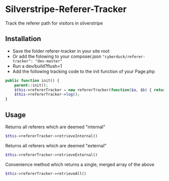 # Silverstripe-Referer-Tracker

Track the referer path for visitors in silverstripe

## Installation

* Save the folder referer-tracker in your site root
* Or add the folowing to your composer.json `"cyberduck/referer-tracker": "dev-master"`
* Run a dev/build?flush=1
* Add the following tracking code to the init function of your Page.php

```php
public function init() {
    parent::init(); 
    $this->refererTracker = new refererTracker(function($a, $b) { return \Session::set($a, $b); }, function ($q) { return \Session::get($q); } );
    $this->refererTracker->log();
}
```

## Usage

Returns all referers which are deemed "internal"
```php
$this->refererTracker->retrieveInternal()
```

Returns all referers which are deemed "external"
```php
$this->refererTracker->retrieveExternal()
```

Convenience method which returns a single, merged array of the above
```php
$this->refererTracker->retrieveAll()
```
